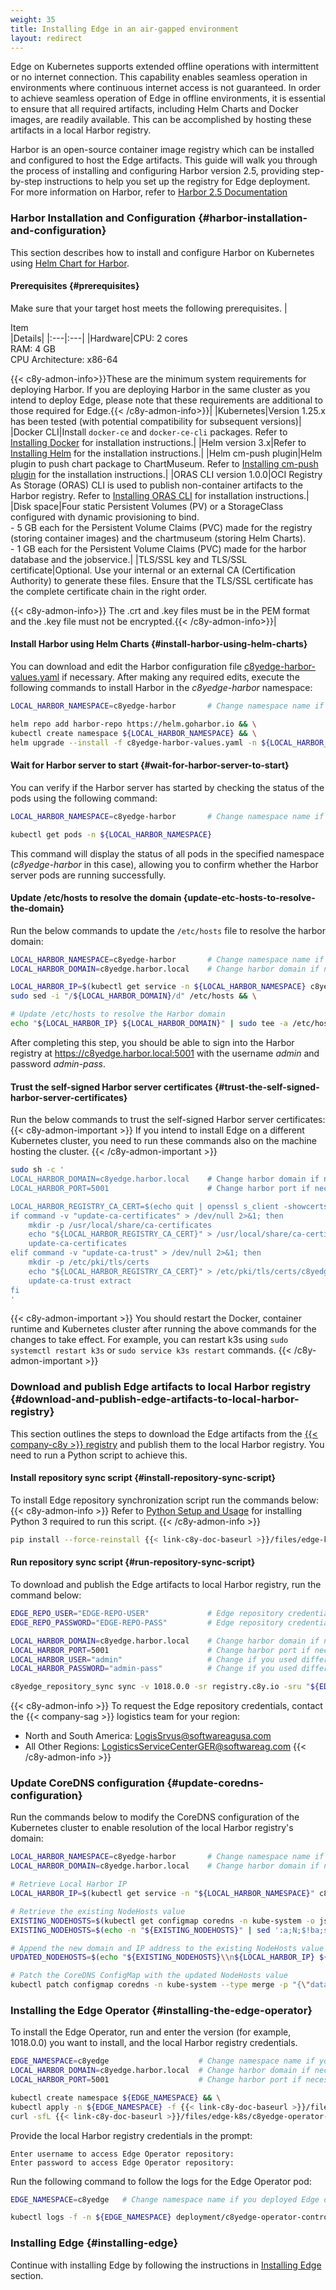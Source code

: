 ```yaml
---
weight: 35
title: Installing Edge in an air-gapped environment
layout: redirect
---
```


Edge on Kubernetes supports extended offline operations with intermittent or no internet connection. This capability enables seamless operation in environments where continuous internet access is not guaranteed. In order to achieve seamless operation of Edge in offline environments, it is essential to ensure that all required artifacts, including Helm Charts and Docker images, are readily available. This can be accomplished by hosting these artifacts in a local Harbor registry.

Harbor is an open-source container image registry which can be installed and configured to host the Edge artifacts. This guide will walk you through the process of installing and configuring Harbor version 2.5, providing step-by-step instructions to help you set up the registry for Edge deployment. For more information on Harbor, refer to [Harbor 2.5 Documentation](https://goharbor.io/docs/2.5.0/)

### Harbor Installation and Configuration {#harbor-installation-and-configuration}
This section describes how to install and configure Harbor on Kubernetes using [Helm Chart for Harbor](https://artifacthub.io/packages/helm/harbor/harbor/1.9.6).

#### Prerequisites {#prerequisites}
Make sure that your target host meets the following prerequisites.
|<div style="width:140px">Item</div>|Details|
|:---|:---|
|Hardware|CPU: 2 cores<br>RAM: 4 GB<br>CPU Architecture: x86-64 <p><p>{{< c8y-admon-info>}}These are the minimum system requirements for deploying Harbor. If you are deploying Harbor in the same cluster as you intend to deploy Edge, please note that these requirements are additional to those required for Edge.{{< /c8y-admon-info>}}|
|Kubernetes|Version 1.25.x has been tested (with potential compatibility for subsequent versions)|
|Docker CLI|Install `docker-ce` and `docker-ce-cli` packages. Refer to [Installing Docker](https://docs.docker.com/engine/install/) for installation instructions.|
|Helm version 3.x|Refer to [Installing Helm](https://helm.sh/docs/intro/install/) for the installation instructions.|
|Helm cm-push plugin|Helm plugin to push chart package to ChartMuseum. Refer to [Installing cm-push plugin](https://github.com/chartmuseum/helm-push?tab=readme-ov-file#install) for the installation instructions.|
|ORAS CLI version 1.0.0|OCI Registry As Storage (ORAS) CLI is used to publish non-container artifacts to the Harbor registry. Refer to [Installing ORAS CLI](https://oras.land/docs/installation) for installation instructions.|  
|Disk space|Four static Persistent Volumes (PV) or a StorageClass configured with dynamic provisioning to bind.<br>- 5 GB each for the Persistent Volume Claims (PVC) made for the registry (storing container images) and the chartmuseum (storing Helm Charts).<br>- 1 GB each for the Persistent Volume Claims (PVC) made for the harbor database and the jobservice.|
|TLS/SSL key and TLS/SSL certificate|Optional. Use your internal or an external CA (Certification Authority) to generate these files. Ensure that the TLS/SSL certificate has the complete certificate chain in the right order.<p><p>{{< c8y-admon-info>}} The .crt and .key files must be in the PEM format and the .key file must not be encrypted.{{< /c8y-admon-info>}}|

#### Install Harbor using Helm Charts {#install-harbor-using-helm-charts}
You can download and edit the Harbor configuration file [c8yedge-harbor-values.yaml](/files/edge-k8s/c8yedge-harbor-values.yaml) if necessary.
After making any required edits, execute the following commands to install Harbor in the *c8yedge-harbor* namespace:

```bash
LOCAL_HARBOR_NAMESPACE=c8yedge-harbor  		# Change namespace name if necessary

helm repo add harbor-repo https://helm.goharbor.io && \
kubectl create namespace ${LOCAL_HARBOR_NAMESPACE} && \
helm upgrade --install -f c8yedge-harbor-values.yaml -n ${LOCAL_HARBOR_NAMESPACE} c8yedge-harbor harbor-repo/harbor --version 1.9.6
```

#### Wait for Harbor server to start {#wait-for-harbor-server-to-start}
You can verify if the Harbor server has started by checking the status of the pods using the following command:

```bash
LOCAL_HARBOR_NAMESPACE=c8yedge-harbor 		# Change namespace name if necessary   

kubectl get pods -n ${LOCAL_HARBOR_NAMESPACE}
```
This command will display the status of all pods in the specified namespace (*c8yedge-harbor* in this case), allowing you to confirm whether the Harbor server pods are running successfully.

#### Update /etc/hosts to resolve the domain {update-etc-hosts-to-resolve-the-domain}
Run the below commands to update the `/etc/hosts` file to resolve the harbor domain:

```bash
LOCAL_HARBOR_NAMESPACE=c8yedge-harbor       # Change namespace name if necessary
LOCAL_HARBOR_DOMAIN=c8yedge.harbor.local    # Change harbor domain if necessary

LOCAL_HARBOR_IP=$(kubectl get service -n ${LOCAL_HARBOR_NAMESPACE} c8yedge-harbor-lb -o jsonpath='{.status.loadBalancer.ingress[0].ip}')
sudo sed -i "/${LOCAL_HARBOR_DOMAIN}/d" /etc/hosts && \

# Update /etc/hosts to resolve the Harbor domain
echo "${LOCAL_HARBOR_IP} ${LOCAL_HARBOR_DOMAIN}" | sudo tee -a /etc/hosts
```

After completing this step, you should be able to sign into the Harbor registry at https://c8yedge.harbor.local:5001 with the username *admin* and password *admin-pass*.

#### Trust the self-signed Harbor server certificates {#trust-the-self-signed-harbor-server-certificates}
Run the below commands to trust the self-signed Harbor server certificates:
{{< c8y-admon-important >}}
If you intend to install Edge on a different Kubernetes cluster, you need to run these commands also on the machine hosting the cluster.
{{< /c8y-admon-important >}}

```bash
sudo sh -c '
LOCAL_HARBOR_DOMAIN=c8yedge.harbor.local    # Change harbor domain if necessary
LOCAL_HARBOR_PORT=5001                      # Change harbor port if necessary

LOCAL_HARBOR_REGISTRY_CA_CERT=$(echo quit | openssl s_client -showcerts -servername ${LOCAL_HARBOR_DOMAIN} -connect ${LOCAL_HARBOR_DOMAIN}:${LOCAL_HARBOR_PORT}) && \
if command -v "update-ca-certificates" > /dev/null 2>&1; then
	mkdir -p /usr/local/share/ca-certificates
	echo "${LOCAL_HARBOR_REGISTRY_CA_CERT}" > /usr/local/share/ca-certificates/c8yedge-harbor-registry-ca.crt
	update-ca-certificates
elif command -v "update-ca-trust" > /dev/null 2>&1; then
	mkdir -p /etc/pki/tls/certs
	echo "${LOCAL_HARBOR_REGISTRY_CA_CERT}" > /etc/pki/tls/certs/c8yedge-harbor-registry-ca.crt
	update-ca-trust extract
fi
'
```
{{< c8y-admon-important >}}
You should restart the Docker, container runtime and Kubernetes cluster after running the above commands for the changes to take effect. For example, you can restart k3s using `sudo systemctl restart k3s` or `sudo service k3s restart` commands.
{{< /c8y-admon-important >}}

### Download and publish Edge artifacts to local Harbor registry {#download-and-publish-edge-artifacts-to-local-harbor-registry}
This section outlines the steps to download the Edge artifacts from the [{{< company-c8y >}} registry](https://registry.c8y.io/) and publish them to the local Harbor registry. You need to run a Python script to achieve this.

#### Install repository sync script {#install-repository-sync-script}
To install Edge repository synchronization script run the commands below:
{{< c8y-admon-info >}}
Refer to [Python Setup and Usage](https://docs.python.org/3/using/index.html) for installing Python 3 required to run this script.
{{< /c8y-admon-info >}}

```bash
pip install --force-reinstall {{< link-c8y-doc-baseurl >}}/files/edge-k8s/c8yedge_repository_sync-1018.0.0-py3-none-any.whl
```

#### Run repository sync script {#run-repository-sync-script}
To download and publish the Edge artifacts to local Harbor registry, run the command below:

```bash
EDGE_REPO_USER="EDGE-REPO-USER"             # Edge repository credentials can be obtained from the {{< company-sag >}} logistics team for your region
EDGE_REPO_PASSWORD="EDGE-REPO-PASS"         # Edge repository credentials can be obtained from the {{< company-sag >}} logistics team for your region

LOCAL_HARBOR_DOMAIN=c8yedge.harbor.local    # Change harbor domain if necessary
LOCAL_HARBOR_PORT=5001                      # Change harbor port if necessary
LOCAL_HARBOR_USER="admin"                   # Change if you used different credentails while installing the Harbor registry
LOCAL_HARBOR_PASSWORD="admin-pass"          # Change if you used different credentails while installing the Harbor registry

c8yedge_repository_sync sync -v 1018.0.0 -sr registry.c8y.io -sru "${EDGE_REPO_USER}" -srp "${EDGE_REPO_PASSWORD}" -tr "${LOCAL_HARBOR_DOMAIN}:${LOCAL_HARBOR_PORT}" -tru "${LOCAL_HARBOR_USER}" -trp "${LOCAL_HARBOR_PASSWORD}" --dryrun False
```

{{< c8y-admon-info >}}
To request the Edge repository credentials, contact the {{< company-sag >}} logistics team for your region:
* North and South America: LogisSrvus@softwareagusa.com
* All Other Regions: LogisticsServiceCenterGER@softwareag.com
{{< /c8y-admon-info >}}

### Update CoreDNS configuration {#update-coredns-configuration}
Run the commands below to modify the CoreDNS configuration of the Kubernetes cluster to enable resolution of the local Harbor registry's domain:
```bash
LOCAL_HARBOR_NAMESPACE=c8yedge-harbor       # Change namespace name if necessary
LOCAL_HARBOR_DOMAIN=c8yedge.harbor.local    # Change harbor domain if necessary

# Retrieve Local Harbor IP
LOCAL_HARBOR_IP=$(kubectl get service -n "${LOCAL_HARBOR_NAMESPACE}" c8yedge-harbor-lb -o jsonpath="{.status.loadBalancer.ingress[0].ip}")

# Retrieve the existing NodeHosts value
EXISTING_NODEHOSTS=$(kubectl get configmap coredns -n kube-system -o jsonpath='{.data.NodeHosts}')
EXISTING_NODEHOSTS=$(echo -n "${EXISTING_NODEHOSTS}" | sed ':a;N;$!ba;s/\n/\\n/g')

# Append the new domain and IP address to the existing NodeHosts value
UPDATED_NODEHOSTS=$(echo "${EXISTING_NODEHOSTS}\\n${LOCAL_HARBOR_IP} ${LOCAL_HARBOR_DOMAIN}")

# Patch the CoreDNS ConfigMap with the updated NodeHosts value
kubectl patch configmap coredns -n kube-system --type merge -p "{\"data\":{\"NodeHosts\":\"${UPDATED_NODEHOSTS}\"}}"
```

### Installing the Edge Operator {#installing-the-edge-operator}
To install the Edge Operator, run and enter the version (for example, 1018.0.0) you want to install, and the local Harbor registry credentials.

```bash
EDGE_NAMESPACE=c8yedge                    # Change namespace name if you want to deploy Edge operator and Edge in a different namespace
LOCAL_HARBOR_DOMAIN=c8yedge.harbor.local  # Change harbor domain if necessary
LOCAL_HARBOR_PORT=5001                    # Change harbor port if necessary

kubectl create namespace ${EDGE_NAMESPACE} && \
kubectl apply -n ${EDGE_NAMESPACE} -f {{< link-c8y-doc-baseurl >}}/files/edge-k8s/custom-environment-variables.yaml && \
curl -sfL {{< link-c8y-doc-baseurl >}}/files/edge-k8s/c8yedge-operator-install.sh -O && bash ./c8yedge-operator-install.sh -n ${EDGE_NAMESPACE} -r ${LOCAL_HARBOR_DOMAIN}:${LOCAL_HARBOR_PORT}
```
Provide the local Harbor registry credentials in the prompt:

```text
Enter username to access Edge Operator repository:  
Enter password to access Edge Operator repository:
```
Run the following command to follow the logs for the Edge Operator pod:
```bash
EDGE_NAMESPACE=c8yedge   # Change namespace name if you deployed Edge operator in a different namespace

kubectl logs -f -n ${EDGE_NAMESPACE} deployment/c8yedge-operator-controller-manager manager
```

### Installing Edge {#installing-edge}
Continue with installing Edge by following the instructions in [Installing Edge](/edge-kubernetes/installing-edge-on-k8/#install-edge) section.
